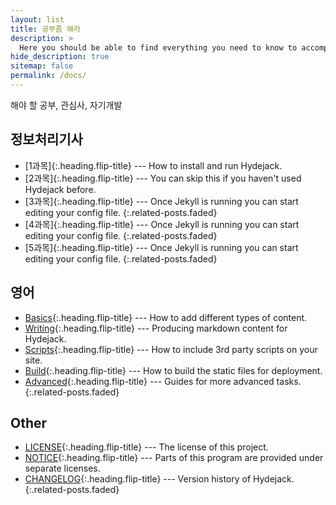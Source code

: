 ```yaml
---
layout: list
title: 공부좀 해라
description: >
  Here you should be able to find everything you need to know to accomplish the most common tasks when blogging with Hydejack.
hide_description: true
sitemap: false
permalink: /docs/
---
```


해야 할 공부, 관심사, 자기개발


## 정보처리기사
* [1과목]{:.heading.flip-title} --- How to install and run Hydejack.
* [2과목]{:.heading.flip-title} --- You can skip this if you haven't used Hydejack before.
* [3과목]{:.heading.flip-title} --- Once Jekyll is running you can start editing your config file.
{:.related-posts.faded}
* [4과목]{:.heading.flip-title} --- Once Jekyll is running you can start editing your config file.
{:.related-posts.faded}
* [5과목]{:.heading.flip-title} --- Once Jekyll is running you can start editing your config file.
{:.related-posts.faded}

## 영어
* [Basics]{:.heading.flip-title} --- How to add different types of content.
* [Writing]{:.heading.flip-title} --- Producing markdown content for Hydejack.
* [Scripts]{:.heading.flip-title} --- How to include 3rd party scripts on your site.
* [Build]{:.heading.flip-title} --- How to build the static files for deployment.
* [Advanced]{:.heading.flip-title} --- Guides for more advanced tasks.
{:.related-posts.faded}

## Other
* [LICENSE]{:.heading.flip-title} --- The license of this project.
* [NOTICE]{:.heading.flip-title} --- Parts of this program are provided under separate licenses.
* [CHANGELOG]{:.heading.flip-title} --- Version history of Hydejack.
{:.related-posts.faded}

[install]: 1.md
[upgrade]: upgrade.md
[config]: config.md
[basics]: basics.md
[writing]: writing.md
[scripts]: scripts.md
[build]: build.md
[advanced]: advanced.md
[LICENSE]: ../LICENSE.md
[NOTICE]: ../NOTICE.md
[CHANGELOG]: ../CHANGELOG.md
